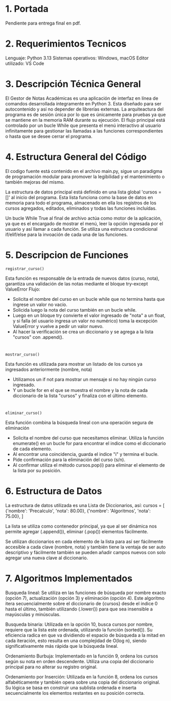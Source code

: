 # 1. Portada
Pendiente para entrega final en pdf.

# 2. Requerimientos Tecnicos
Lenguaje: Python 3.13
Sistemas operativos: Windows, macOS
Editor utilizado: VS Code

# 3. Descripción Técnica General
El Gestor de Notas Académicas es una aplicación de interfaz en línea de comandos desarrollada íntegramente en Python 3. Esta diseñado para ser autocontenido y así no depender de librerías externas.
La arquiteactura del programa es de sesión única por lo que es únicamente para pruebas ya que se mantiene en la memoria RAM durante su ejecución. El flujo principal está controlado por un bucle While que presenta el menú interactivo al usuario infinitamente para gestionar las llamadas a las funciones correspondientes o hasta que se desee cerrar el programa.

# 4. Estructura General del Código
El codigo fuente está contenido en el archivo main.py, sigue un paradigma de programación modular para promover la legibilidad y el mantenimiento o también mejoras del mismo.

La estructura de datos principal está definido en una lista global 'cursos = []' al inicio del programa. Esta lista funciona como la base de datos en memoria para todo el programa, almacenado en ella los registros de los cursos agregados, editados, eliminados y todas las funciones incluídas.

Un bucle While True al final de archivo actúa como motor de la aplicación, ya que es el encargado de mostrar el menú, leer la opción ingresada por el usuario y así llamar a cada función. Se utiliza una estructura condicional if/elif/else para la invoación de cada una de las funciones.


# 5. Descripcion de Funciones
    registrar_curso()
Esta función es responsable de la entrada de nuevos datos (curso, nota), garantiza una validación de las notas mediante el bloque try-except ValueError
Flujo:
+ Solicita el nombre del curso en un bucle while que no termina hasta que ingrese un valor no vacío.
+ Solicida luego la nota del curso también en un bucle while.
+ Luego en un bloque try convierte el valor ingresado de "nota" a un float, y si falla (el usuario ingresa un valor no numérico) toma la excepción ValueError y vuelve a pedir un valor nuevo.
+ Al hacer la verificación se crea un diccionario y se agrega a la lista "cursos" con .append().

#
    mostrar_curso()
Esta función es utilizada para mostrar un listado de los cursos ya ingresados anteriormente (nombre, nota)
+ Utilizamos un if not para mostrar un mensaje si no hay ningún curso ingresado.
+ Y un bucle for en el que se muestra el nombre y la nota de cada diccionario de la lista "cursos" y finaliza con el último elemento.

#
    eliminar_curso()
Esta función combina la búsqueda lineal con una operación segura de eliminación
+ Solicita el nombre del curso que necesitamos eliminar.
Utiliza la función enumerate() en un bucle for para encontrar el indice como el diccionario de cada elemento.
+ Al encontrar una coincidencia, guarda el indice "i" y termina el bucle.
+ Pide confirmación para la eliminación del curso (s/n).
+ Al confirmar utiliza el método cursos.pop(i) para eliminar el elemento de la lista por su posición.

# 6. Estructura de Datos
La estructura de datos utilizada es una Lista de Diccionarios, así:
cursos = [
    {'nombre': 'Precalculo', 'nota': 80.00},
    {'nombre': 'Algoritmos', 'nota': 75.00},
]

La lista se utiliza como contenedor principal, ya que al ser dinámica nos permite agregar (.append()), eliminar (.pop()) elementos fácilmente.

Se utilizan diccionarios en cada elemento de la lista para así ser fácilmente accesible a cada clave (nombre, nota) y también tiene la ventaja de ser auto descriptivo y fácilmente también se pueden añadir campos nuevos con solo agregar una nueva clave al diccionario.

# 7. Algoritmos Implementados
Busqueda lineal: Se utiliza en las funciones de búsqueda por nombre exacto (opción 7), actualización (opción 3) y eliminación (opción 4). Este algoritmo itera secuencialmente sobre el diccionario de {cursos} desde el indice 0 hasta el último, también utilizando (.lower()) para que sea insensible a mayúsculas y minúsculas.

Busqueda binaria: Utilizada en la opción 10, busca cursos por nombre, requiere que la lista este ordenada, utilizando la función (sorted()). Su eficiencia radica en que va dividiendo el espacio de búsqueda a la mitad en cada iteración, esto resulta en una complejidad de O(log n), siendo significativamente más rápida que la búsqueda lineal.

Ordenamiento Burbuja: Implementado en la función 9, ordena los cursos según su nota en orden descendente. Utiliza una copia del diccionario principal para no alterar su registro original.

Ordenamiento por Inserción: Utilizada en la función 8, ordena los cursos alfabéticamente y también opera sobre una copia del diccionario original. Su lógica se basa en construir una sublista ordenada e inserta secuencialmente los elementos restantes en su posición correcta.
